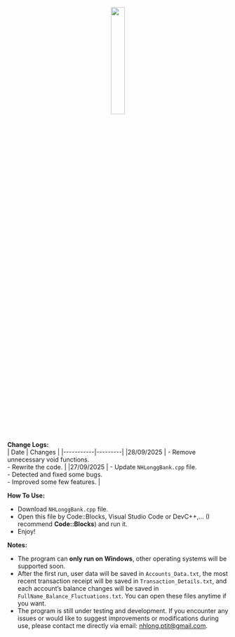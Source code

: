 <div align="center">
  <img src="https://drive.google.com/uc?export=view&id=1R34c1pBP4ODUE71WQk-N6kQ3CtX9OLrm" width="25%">
</div>

**Change Logs:** <br>
| Date      | Changes |
|-----------|---------|
|28/09/2025 | - Remove unnecessary void functions.<br> - Rewrite the code. |
|27/09/2025 | - Update `NHLonggBank.cpp` file.<br> - Detected and fixed some bugs. <br> - Improved some few features. | 

**How To Use:**
- Download `NHLonggBank.cpp` file. <br>
- Open this file by Code::Blocks, Visual Studio Code or DevC++,... (I recommend **Code::Blocks**) and run it.<br>
- Enjoy!

**Notes:**
- The program can **only run on Windows**, other operating systems will be supported soon. <br>
- After the first run, user data will be saved in `Accounts_Data.txt`, the most recent transaction receipt will be saved in `Transaction_Details.txt`, and each account’s balance changes will be saved in `FullName_Balance_Fluctuations.txt`. You can open these files anytime if you want. <br>
- The program is still under testing and development. If you encounter any issues or would like to suggest improvements or modifications during use, please contact me directly via email: nhlong.ptit@gmail.com.
